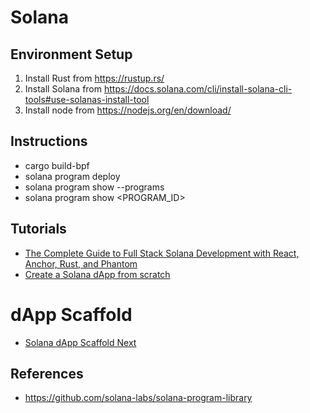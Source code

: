 # Solana

## Environment Setup
1. Install Rust from https://rustup.rs/
2. Install Solana from https://docs.solana.com/cli/install-solana-cli-tools#use-solanas-install-tool
3. Install node from https://nodejs.org/en/download/

## Instructions
* cargo build-bpf
* solana program deploy <PROGRAM>
* solana program show --programs
* solana program show <PROGRAM_ID>

## Tutorials
* [The Complete Guide to Full Stack Solana Development with React, Anchor, Rust, and Phantom](https://dev.to/edge-and-node/the-complete-guide-to-full-stack-solana-development-with-react-anchor-rust-and-phantom-3291)
* [Create a Solana dApp from scratch](https://lorisleiva.com/create-a-solana-dapp-from-scratch)
  
# dApp Scaffold 
*  [Solana dApp Scaffold Next](https://github.com/solana-labs/dapp-scaffold)
  
## References
* https://github.com/solana-labs/solana-program-library
